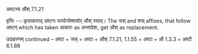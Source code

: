 

 अष्टाभ्य औश् 7.1.21 


वृत्तिः --: कृताकाराद् अष्टनः परयोर्जश्शसोर् औश् स्यात्। The जस् and शस् affixes, that follow अष्टन् which has taken आकारः as अन्तादेशः, get औश् as replacement. 


उदाहरणम् continued – अष्टा + जस् = अष्टा + औश् 7.1.21, 1.1.55 = अष्टा + औ 1.3.3 = अष्टौ 6.1.88 


